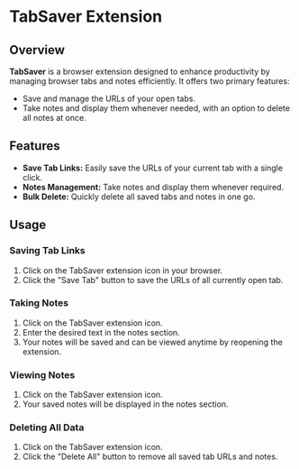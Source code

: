 # TabSaver Extension

## Overview

<p><strong>TabSaver</strong> is a browser extension designed to enhance productivity by managing browser tabs and notes efficiently. It offers two primary features:</p>
<ul>
  <li>Save and manage the URLs of your open tabs.</li>
  <li>Take notes and display them whenever needed, with an option to delete all notes at once.</li>
</ul>

## Features

<ul>
  <li><strong>Save Tab Links:</strong> Easily save the URLs of your current tab with a single click.</li>
  <li><strong>Notes Management:</strong> Take notes and display them whenever required.</li>
  <li><strong>Bulk Delete:</strong> Quickly delete all saved tabs and notes in one go.</li>
</ul>

## Usage

### Saving Tab Links
<ol>
  <li>Click on the TabSaver extension icon in your browser.</li>
  <li>Click the "Save Tab" button to save the URLs of all currently open tab.</li>
</ol>

### Taking Notes
<ol>
  <li>Click on the TabSaver extension icon.</li>
  <li>Enter the desired text in the notes section.</li>
  <li>Your notes will be saved and can be viewed anytime by reopening the extension.</li>
</ol>

### Viewing Notes
<ol>
  <li>Click on the TabSaver extension icon.</li>
  <li>Your saved notes will be displayed in the notes section.</li>
</ol>

### Deleting All Data
<ol>
  <li>Click on the TabSaver extension icon.</li>
  <li>Click the "Delete All" button to remove all saved tab URLs and notes.</li>
</ol>


